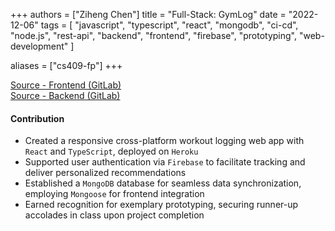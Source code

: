 +++
authors = ["Ziheng Chen"]
title = "Full-Stack: GymLog"
date = "2022-12-06"
tags = [
    "javascript", "typescript", "react", "mongodb", "ci-cd", "node.js", "rest-api", "backend", "frontend", "firebase", "prototyping", "web-development"
]

aliases = ["cs409-fp"]
+++

[Source - Frontend (GitLab)](https://gitlab.com/zihengjackchen/cs409-fp-frontend)   
[Source - Backend (GitLab)](https://gitlab.com/zihengjackchen/cs409-fp-backend)

#### Contribution
- Created a responsive cross-platform workout logging web app with `React` and `TypeScript`, deployed on `Heroku`
- Supported user authentication via `Firebase` to facilitate tracking and deliver personalized recommendations
- Established a `MongoDB` database for seamless data synchronization, employing `Mongoose` for frontend integration
- Earned recognition for exemplary prototyping, securing runner-up accolades in class upon project completion